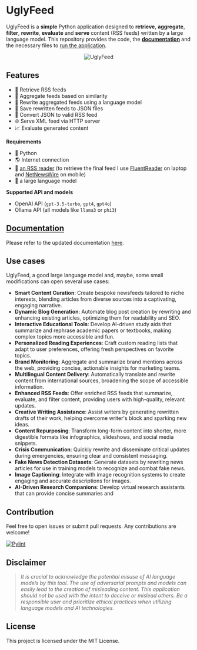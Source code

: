 # UglyFeed

UglyFeed is a **simple** Python application designed to **retrieve**, **aggregate**, **filter**, **rewrite**, **evaluate** and **serve** content (RSS feeds) written by a large language model. This repository provides the code, the **[documentation](https://github.com/fabriziosalmi/UglyFeed/blob/main/docs/README.md)** and the necessary files to [run the application](https://github.com/fabriziosalmi/UglyFeed?tab=readme-ov-file#installation).

<p align="center">
  <img src="https://raw.githubusercontent.com/fabriziosalmi/UglyFeed/main/docs/UglyFeed.png" alt="UglyFeed">
</p>

## Features

- 📡 Retrieve RSS feeds
- 🧮 Aggregate feeds based on similarity
- 🤖 Rewrite aggregated feeds using a language model
- 💾 Save rewritten feeds to JSON files
- 🔁 Convert JSON to valid RSS feed
- 🌐 Serve XML feed via HTTP server
- 📈 Evaluate generated content

**Requirements**
- 🐍 Python
- 🌎 Internet connection
- 📰 [an RSS reader](https://github.com/topics/rss-reader) (to retrieve the final feed I use [FluentReader](https://github.com/yang991178/fluent-reader) on laptop and [NetNewsWire](https://netnewswire.com/) on mobile)
- 🤖 a large language model

**Supported API and models**

- OpenAI API (`gpt-3.5-turbo`, `gpt4`, `gpt4o`)
- Ollama API (all models like `llama3` or `phi3`)
  
## [Documentation](https://github.com/fabriziosalmi/UglyFeed/tree/main/docs)

Please refer to the updated documentation [here](https://github.com/fabriziosalmi/UglyFeed/tree/main/docs).

## Use cases

UglyFeed, a good large language model and, maybe, some small modifications can open several use cases:

- **Smart Content Curation**: Create bespoke newsfeeds tailored to niche interests, blending articles from diverse sources into a captivating, engaging narrative.
- **Dynamic Blog Generation**: Automate blog post creation by rewriting and enhancing existing articles, optimizing them for readability and SEO.
- **Interactive Educational Tools**: Develop AI-driven study aids that summarize and rephrase academic papers or textbooks, making complex topics more accessible and fun.
- **Personalized Reading Experiences**: Craft custom reading lists that adapt to user preferences, offering fresh perspectives on favorite topics.
- **Brand Monitoring**: Aggregate and summarize brand mentions across the web, providing concise, actionable insights for marketing teams.
- **Multilingual Content Delivery**: Automatically translate and rewrite content from international sources, broadening the scope of accessible information.
- **Enhanced RSS Feeds**: Offer enriched RSS feeds that summarize, evaluate, and filter content, providing users with high-quality, relevant updates.
- **Creative Writing Assistance**: Assist writers by generating rewritten drafts of their work, helping overcome writer's block and sparking new ideas.
- **Content Repurposing**: Transform long-form content into shorter, more digestible formats like infographics, slideshows, and social media snippets.
- **Crisis Communication**: Quickly rewrite and disseminate critical updates during emergencies, ensuring clear and consistent messaging.
- **Fake News Detection Datasets**: Generate datasets by rewriting news articles for use in training models to recognize and combat fake news.
- **Image Captioning**: Integrate with image recognition systems to create engaging and accurate descriptions for images.
- **AI-Driven Research Companions**: Develop virtual research assistants that can provide concise summaries and 

## Contribution

Feel free to open issues or submit pull requests. Any contributions are welcome!

[![Pylint](https://github.com/fabriziosalmi/UglyFeed/actions/workflows/pylint.yml/badge.svg)](https://github.com/fabriziosalmi/UglyFeed/actions/workflows/pylint.yml)

## Disclaimer

> _It is crucial to acknowledge the potential misuse of AI language models by this tool. The use of adversarial prompts and models can easily lead to the creation of misleading content. This application should not be used with the intent to deceive or mislead others. Be a responsible user and prioritize ethical practices when utilizing language models and AI technologies._

## License

This project is licensed under the MIT License.
